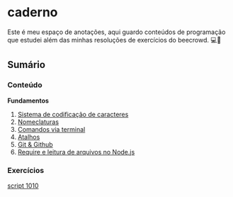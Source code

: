 # caderno

Este é meu espaço de anotações, aqui guardo conteúdos de programação que estudei além das minhas resoluções de exercícios do beecrowd. 💻🌱

## Sumário

### Conteúdo
**Fundamentos**
1. [Sistema de codificação de caracteres](https://github.com/deborangueira/caderno/blob/main/fundamentos/sistema_codificacao_caracteres/sistemas_codificacao_de_caracteres.md)
2. [Nomeclaturas](https://github.com/deborangueira/caderno/blob/main/fundamentos/nomeclaturas.md)
3. [Comandos via terminal](https://github.com/deborangueira/caderno/blob/main/fundamentos/comandos_do_terminal/comandos_terminal.md)
4. [Atalhos](https://github.com/deborangueira/caderno/blob/main/fundamentos/atalhos.md)
5. [Git & Github](https://github.com/deborangueira/caderno/blob/main/fundamentos/git_github.md)
6. [Require e leitura de arquivos no Node.js](https://github.com/deborangueira/caderno/blob/main/fundamentos/require_e_leitura_de_arquivos.md)

### Exercícios

[script 1010](https://github.com/deborangueira/caderno/tree/main/exercicios/script1010)
